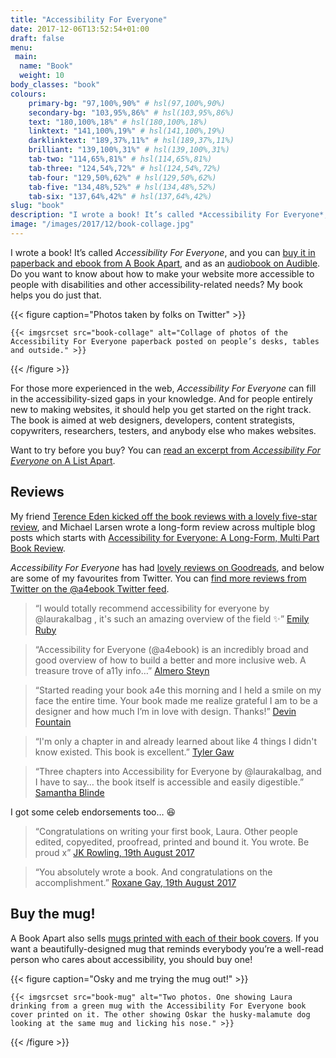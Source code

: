 ```yaml
---
title: "Accessibility For Everyone"
date: 2017-12-06T13:52:54+01:00
draft: false
menu:
 main:
  name: "Book"
  weight: 10
body_classes: "book"
colours:
    primary-bg: "97,100%,90%" # hsl(97,100%,90%)
    secondary-bg: "103,95%,86%" # hsl(103,95%,86%)
    text: "180,100%,18%" # hsl(180,100%,18%)
    linktext: "141,100%,19%" # hsl(141,100%,19%)
    darklinktext: "189,37%,11%" # hsl(189,37%,11%)
    brilliant: "139,100%,31%" # hsl(139,100%,31%)
    tab-two: "114,65%,81%" # hsl(114,65%,81%)
    tab-three: "124,54%,72%" # hsl(124,54%,72%)
    tab-four: "129,50%,62%" # hsl(129,50%,62%)
    tab-five: "134,48%,52%" # hsl(134,48%,52%)
    tab-six: "137,64%,42%" # hsl(137,64%,42%)
slug: "book"
description: "I wrote a book! It’s called *Accessibility For Everyone*, and you can buy it in paperback and ebook from A Book Apart."
image: "/images/2017/12/book-collage.jpg"
---
```


I wrote a book! It’s called *Accessibility For Everyone*, and you can [buy it in paperback and ebook from A Book Apart](https://abookapart.com/products/accessibility-for-everyone), and as an [audiobook on Audible](https://www.audible.com/pd/Science-Technology/Accessibility-for-Everyone-Audiobook/B07G24HLXS?source_code=AUDFPWS0223189MWT-BK-ACX0-123554&ref=acx_bty_BK_ACX0_123554_rh_us&ipRedirectOverride=true&overrideBaseCountry=true&pf_rd_p=a2114686-0da6-4a69-b176-801cc68d86c0&pf_rd_r=CJKZGDNQVCGAKRBFC54Z&). Do you want to know about how to make your website more accessible to people with disabilities and other accessibility-related needs? My book helps you do just that.<!--more-->

{{< figure caption="Photos taken by folks on Twitter" >}}

    {{< imgsrcset src="book-collage" alt="Collage of photos of the Accessibility For Everyone paperback posted on people’s desks, tables and outside." >}}

{{< /figure >}}

For those more experienced in the web, *Accessibility For Everyone* can fill in the accessibility-sized gaps in your knowledge. And for people entirely new to making websites, it should help you get started on the right track. The book is aimed at web designers, developers, content strategists, copywriters, researchers, testers, and anybody else who makes websites.

Want to try before you buy? You can [read an excerpt from *Accessibility For Everyone* on A List Apart](https://alistapart.com/article/planning-for-accessibility).

## Reviews

My friend [Terence Eden kicked off the book reviews with a lovely five-star review](https://shkspr.mobi/blog/2017/09/review-accessibility-for-everyone/), and Michael Larsen wrote a long-form review across multiple blog posts which starts with [Accessibility for Everyone: A Long-Form, Multi Part Book Review](http://www.mkltesthead.com/2017/09/accessibility-for-everyone-long-form.html).

*Accessibility For Everyone* has had [lovely reviews on Goodreads](https://www.goodreads.com/book/show/36312164-accessibility-for-everyone), and below are some of my favourites from Twitter. You can [find more reviews from Twitter on the @a4ebook Twitter feed](https://twitter.com/a4ebook).

> “I would totally recommend accessibility for everyone by @laurakalbag , it's such an amazing overview of the field ✨” [Emily Ruby](https://twitter.com/ermmears/status/937418287759097856)

<!-- -->

> “Accessibility for Everyone (@a4ebook) is an incredibly broad and good overview of how to build a better and more inclusive web. A treasure trove of a11y info…” [Almero Steyn](https://twitter.com/kryptos_rsa/status/936557186725052416)

<!-- -->

> “Started reading your book a4e this morning and I held a smile on my face the entire time. Your book made me realize grateful I am to be a designer and how much I’m in love with design. Thanks!” [Devin Fountain](https://twitter.com/devinsfountain/status/918913671551598592)

<!-- -->

> “I'm only a chapter in and already learned about like 4 things I didn't know existed. This book is excellent.” [Tyler Gaw](https://twitter.com/tylergaw/status/915945676793671680)

<!-- -->

> “Three chapters into Accessibility for Everyone by @laurakalbag, and I have to say… the book itself is accessible and easily digestible.” [Samantha Blinde](https://twitter.com/sblinde/status/913233087328374784)

I got some celeb endorsements too… 😆

> “Congratulations on writing your first book, Laura. Other people edited, copyedited, proofread, printed and bound it. You wrote. Be proud x” [JK Rowling, 19th August 2017](https://twitter.com/jk_rowling/status/898946136161095681)

<!-- -->

> “You absolutely wrote a book. And congratulations on the accomplishment.” [Roxane Gay, 19th August 2017](https://twitter.com/rgay/status/898990597977116672)


## Buy the mug!

A Book Apart also sells [mugs printed with each of their book covers](https://abookapart.com/products/book-cover-mug). If you want a beautifully-designed mug that reminds everybody you’re a well-read person who cares about accessibility, you should buy one!

{{< figure caption="Osky and me trying the mug out!" >}}

    {{< imgsrcset src="book-mug" alt="Two photos. One showing Laura drinking from a green mug with the Accessibility For Everyone book cover printed on it. The other showing Oskar the husky-malamute dog looking at the same mug and licking his nose." >}}

{{< /figure >}}